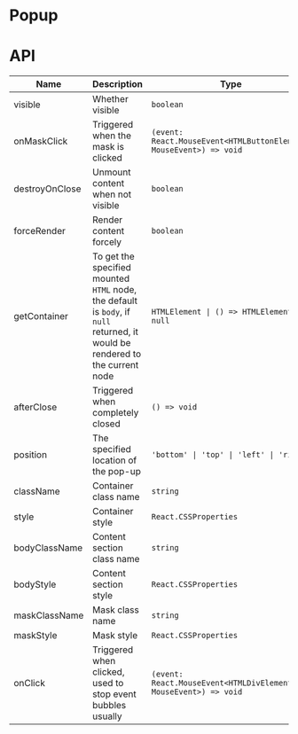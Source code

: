 # Popup

<code src="./demos/index.tsx"></code>

# API

| Name           | Description                                                                                                                   | Type                                                               | Default         |
| -------------- | ----------------------------------------------------------------------------------------------------------------------------- | ------------------------------------------------------------------ | --------------- |
| visible        | Whether visible                                                                                                               | `boolean`                                                          | `false`         |
| onMaskClick    | Triggered when the mask is clicked                                                                                            | `(event: React.MouseEvent<HTMLButtonElement, MouseEvent>) => void` | -               |
| destroyOnClose | Unmount content when not visible                                                                                              | `boolean`                                                          | `false`         |
| forceRender    | Render content forcely                                                                                                        | `boolean`                                                          | `false`         |
| getContainer   | To get the specified mounted `HTML` node, the default is `body`, if `null` returned, it would be rendered to the current node | `HTMLElement \| () => HTMLElement \| null`                         | `document.body` |
| afterClose     | Triggered when completely closed                                                                                              | `() => void`                                                       | -               |
| position       | The specified location of the pop-up                                                                                          | `'bottom' \| 'top' \| 'left' \| 'right'`                           | `'bottom'`      |
| className      | Container class name                                                                                                          | `string`                                                           | -               |
| style          | Container style                                                                                                               | `React.CSSProperties`                                              | -               |
| bodyClassName  | Content section class name                                                                                                    | `string`                                                           | -               |
| bodyStyle      | Content section style                                                                                                         | `React.CSSProperties`                                              | -               |
| maskClassName  | Mask class name                                                                                                               | `string`                                                           | -               |
| maskStyle      | Mask style                                                                                                                    | `React.CSSProperties`                                              | -               |
| onClick        | Triggered when clicked, used to stop event bubbles usually                                                                    | `(event: React.MouseEvent<HTMLDivElement, MouseEvent>) => void`    | -               |
